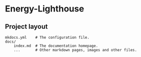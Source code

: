# Energy-Lighthouse

## Project layout

    mkdocs.yml    # The configuration file.
    docs/
        index.md  # The documentation homepage.
        ...       # Other markdown pages, images and other files.
